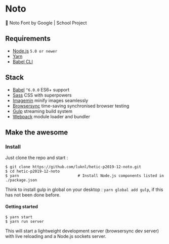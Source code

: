 # Noto
:100: Noto Font by Google | School Project

## Requirements
- [Node.js](https://nodejs.org/en/) `5.0 or newer`
- [Yarn](https://yarnpkg.com/)
- [Babel CLI](https://babeljs.io/docs/usage/cli/)

## Stack
- [Babel](http://babeljs.io/) `^6.0.0` ES6+ support
- [Sass](http://sass-lang.com/) CSS with superpowers
- [Imagemin](https://github.com/imagemin/imagemin) minify images seamlessly
- [Browsersync](http://www.browsersync.io/) time-saving synchronised browser testing
- [Gulp](http://gulpjs.com/) streaming build system
- [Webpack](https://webpack.github.io/) module loader and bundler

## Make the awesome

### Install

Just clone the repo and start :

```shell
$ git clone https://github.com/luknl/hetic-p2019-12-noto.git
$ cd hetic-p2019-12-noto
$ yarn                          # Install Node.js components listed in ./package.json
```
Think to install gulp in global on your desktop : `yarn global add gulp`, if this has not been done before.

#### Getting started

```shell
$ yarn start
$ yarn run server
```

This will start a lightweight development server (browsersync dev server) with live reloading
and a Node.js sockets server.
